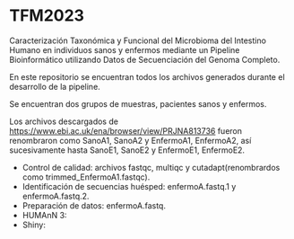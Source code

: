 # TFM2023
Caracterización Taxonómica y Funcional del Microbioma del Intestino Humano en individuos sanos y enfermos mediante un Pipeline Bioinformático utilizando Datos de Secuenciación del Genoma Completo.

En este repositorio se encuentran todos los archivos generados durante el desarrollo de la pipeline.

Se encuentran dos grupos de muestras, pacientes sanos y enfermos.

Los archivos descargados de https://www.ebi.ac.uk/ena/browser/view/PRJNA813736 fueron renombraron como SanoA1, SanoA2 y EnfermoA1, EnfermoA2, así sucesivamente hasta SanoE1, SanoE2 y EnfermoE1, EnfermoE2.

+ Control de calidad: archivos fastqc, multiqc y cutadapt(renombrardos como trimmed_EnfermoA1.fastqc).
+ Identificación de secuencias huésped: enfermoA.fastq.1 y enfermoA.fastq.2.
+ Preparación de datos: enfermoA.fastq.
+ HUMAnN 3:
+ Shiny: 

